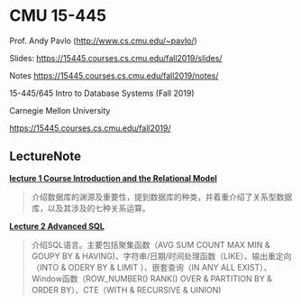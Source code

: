 # CMU 15-445

Prof. Andy Pavlo (http://www.cs.cmu.edu/~pavlo/)

Slides: https://15445.courses.cs.cmu.edu/fall2019/slides/

Notes https://15445.courses.cs.cmu.edu/fall2019/notes/

15-445/645 Intro to Database Systems (Fall 2019)

Carnegie Mellon University

https://15445.courses.cs.cmu.edu/fall2019/

## LectureNote

[__lecture 1 Course Introduction and the Relational Model__](https://github.com/sevenjoy007/LearnDatabase/blob/master/CMU15-445/L1.md)

> 介绍数据库的渊源及重要性，提到数据库的种类，并着重介绍了关系型数据库，以及其涉及的七种关系运算。

[**Lecture 2 Advanced SQL**](https://github.com/sevenjoy007/LearnDatabase/blob/master/CMU15-445/L2.md)

> 介绍SQL语言。主要包括聚集函数（AVG SUM COUNT MAX MIN & GOUPY BY & HAVING)、字符串/日期/时间处理函数（LIKE）、输出重定向（INTO & ODERY BY & LIMIT ）、嵌套查询（IN ANY ALL EXIST）、Window函数（ROW_NUMBER() RANK() OVER & PARTITION BY & ORDER BY）、CTE（WITH & RECURSIVE & UINION)